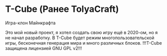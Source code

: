 # T-Cube (Ранее TolyaCraft)
Игра-клон Майнкрафта

Это мой новый проект, я хотел создать свою игру ещё в 2020-ом, но я не начал разработку.
В T-Cube будет режим многопользовательской игры, бесконечная генерация мира и много различных блоков.
!!!T-Cube защищена лицензией GNU GPL v2!!!
